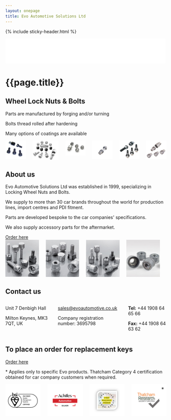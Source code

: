 ```yaml
---
layout: onepage
title: Evo Automotive Solutions Ltd
---
```

{% include sticky-header.html %}
<section class="full-screen full-width">
  <div class="header-logo is-centered">
    <a href="#products" class="products-link"><img class="is-centered" src="/assets/evo-logo-500-rv.png" width="500" alt="Evo Automotive Solutions"></a>
  </div><a name="products"></a>
</section>
<h1 class="is-sr-only">{{page.title}}</h1>
<main class="content">
  <section class="section pt-5 pb-5 mt-5 mb-5 has-text-centered is-size-5 has-background-light">
      <h2 class="title is-3">Wheel Lock Nuts &amp; Bolts</h2>
      <p>Parts are manufactured by forging and/or turning</p>
      <p>Bolts thread rolled after hardening</p>
      <p>Many options of coatings are available</p>
  </section>

  <section class="section has-text-centered">
    <div class="container is-max-desktop has-text-centered">
      <div class="columns is-mobile is-multiline">
        <div class="column is-half-mobile is-one-third-tablet">
          <img class="image is-fullwidth" src="assets/nuts4.jpg" alt="Photo of wheel bolt">
        </div>
        <div class="column is-half-mobile is-one-third-tablet">
          <img class="image is-fullwidth" src="assets/nuts5.jpg" alt="Photo of wheel bolt">
        </div>
        <div class="column is-full-mobile is-one-third-tablet">
          <img class="image is-fullwidth" src="assets/nutsmk7.jpg" alt="Photo of wheel bolt">
        </div>
        <div class="column is-half-mobile is-one-third-tablet">
        <img class="image is-fullwidth" src="assets/nuts6.jpg" alt="Photo of wheel bolt">  
        </div>
        <div class="column is-half-mobile is-one-third-tablet">
          <img class="image is-fullwidth" src="assets/nuts2.jpg" alt="Photo of wheel bolt">
        </div>
        <div class="column is-full-mobile is-one-third-tablet">
          <img class="image is-fullwidth" src="assets/nuts3.jpg" alt="Photo of wheel bolt">
        </div>
      </div>
    </div>
    <a name="aboutus"></a>
  </section>

  <section class="section is-medium has-text-centered is-size-5">
      <h2 class="title is-3">About us</h2>
      <p>Evo Automotive Solutions Ltd was established in 1999, specializing in Locking Wheel Nuts and Bolts.</p>
      <p>We supply to more than 30 car brands throughout the world for production lines, import centres and PDI fitment.</p>
      <p>Parts are developed bespoke to the car companies' specifications.</p>
      <p>We also supply accessory parts for the aftermarket.</p>
      <a class="button is-black mt-5" href="https://autoinparts.com/" target="new" title="Order from Auto Inparts Aftermarket Distribution [opens in new window]">Order here</a>
  </section>

  <section class="section has-text-centered">
    <div class="container is-max-desktop has-text-centered">
      <div class="columns is-gapless is-mobile is-multiline">
        <div class="column is-half-mobile is-one-quarter-tablet">
          <img class="image is-fullwidth" src="assets/nuts12.jpg" alt="Photo of wheel bolt">
        </div>
        <div class="column is-half-mobile is-one-quarter-tablet">
          <img class="image is-fullwidth" src="assets/nuts11.jpg" alt="Photo of wheel bolt">
        </div>
        <div class="column is-half-mobile is-one-quarter-tablet">
          <img class="image is-fullwidth" src="assets/nuts10.jpg" alt="Photo of wheel bolt">
        </div>
        <div class="column is-half-mobile is-one-quarter-tablet">
          <img class="image is-fullwidth" src="assets/nuts-grey1.jpg" alt="Photo of wheel bolt">
        </div>
          <a name="contactus"></a>
      </div>
    </div>
  </section>

  <section class="section is-medium has-background-light">
      <h2 class="title is-3 has-text-centered">Contact us</h2>
      <div class="container mb-5">
          <div class="columns is-multiline">
          <div class="column is-4 mb-5 has-text-centered">
              <span class="bulma-fa-mixin"><i class="fa-solid fa-2x fa-location-dot"></i></span>
              <p class="mb-1">Unit 7 Denbigh Hall</p>
              <p class="mb-0">Milton Keynes, MK3 7QT, UK</p>
          </div>
          <div class="column is-4 mb-5 has-text-centered">
              <span class="bulma-fa-mixin"><i class="fa-solid fa-2x fa-envelope"></i></span>
              <p class="mb-1"><a href="mailto:sales@evoautomotive.co.uk">sales@evoautomotive.co.uk</a></p>
              <p class="mb-0">Company registration number: 3695798</p>
          </div>
          <div class="column is-4 has-text-centered">
              <span class="bulma-fa-mixin"><i class="fa-solid fa-2x fa-phone"></i></span>
              <p class="mb-1"><strong>Tel:</strong> +44 1908 64 65 66</p>
              <p class="mb-0"><strong>Fax:</strong> +44 1908 64 63 62</p>
          </div>
          </div>
      </div>
      <a name="replacement"></a>
  </section>


  <section class="section is-medium">
      <div class="container">
          <div class="is-vcentered columns is-multiline">
              <div class="column is-12 mx-auto has-text-centered">
                  <h2 class="mt-6 mb-4 title is-size-4 is-spaced">To place an order for replacement keys</h2>
                  <a class="button is-black mt-5" href="https://www.evoautomotive.com" title="Order replacement keys from the EvoAutomotive.com website">Order here</a>
              </div>
          </div>
      </div>
  </section>

  <section class="section-ter  py-10">
      <div class="container">
          <div class="columns is-centered">
              <div class="is-full has-text-centered">
                <p class="is-size-6">* Applies only to specific Evo products. Thatcham Category 4 certification obtained for car company customers  when required.</p>  
              </div>
            </div>
            <div class="columns">
              <div class="column p-4">
                  <div class="has-background-white py-12" style="border-radius: 6px;">
                  <a href="https://www.bsigroup.com/en-US/iso-9001-quality-management/" title="Read more about ISO 9001 quality management on the BSI site" target="_blank"><img class="is-block mx-auto" src="assets/logo-bsi.png" alt="BSI ISO 9001 certified logo"></a>
                  </div>
              </div>
              <div class="column p-4">
                  <div class="has-background-white py-12" style="border-radius: 6px;">
                  <a href="https://www.achilles.com/" title="Visit Achilles auditing website" target="_blank"><img class="is-block mx-auto" src="assets/logo-achilles.png" alt="Achilles Automotive silver logo"></a>
                  </div>
              </div>
              <div class="column p-4">
                  <div class="has-background-white py-12" style="border-radius: 6px;">
                  <a href="https://programs.cyberreadinessinstitute.org/courses/cyber-readiness-program" title="Visit Cyber Readiness Institute website" target="_blank"><img class="is-block mx-auto" src="assets/logo-cyber.png" alt="Cyber Readiness Program logo"></a>
                  </div>
              </div>
              <div class="column p-4">
                  <div class="has-background-white py-12" style="border-radius: 6px;">
                  <a href="https://www.thatcham.org/" title="Open Thatcham Research website" target="_blank"><img class="is-block mx-auto" src="assets/logo-thatcham.png" alt="Thatcham Research logo"></a>
                  </div>
              </div>
          </div>
      </div>
  </section>
</main>